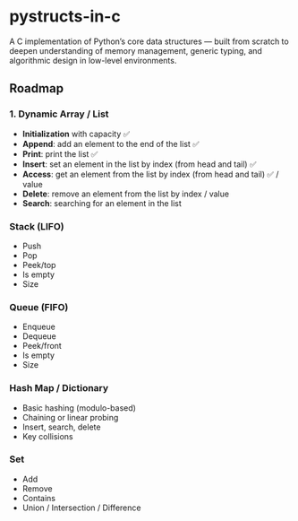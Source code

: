 # pystructs-in-c

A C implementation of Python’s core data structures — built from scratch to deepen understanding of memory management, generic typing, and algorithmic design in low-level environments.

## Roadmap

### 1. Dynamic Array / List

- **Initialization** with capacity ✅
- **Append**: add an element to the end of the list ✅
- **Print**: print the list ✅
- **Insert**: set an element in the list by index (from head and tail) ✅
- **Access**: get an element from the list by index (from head and tail) ✅ / value
- **Delete**: remove an element from the list by index / value
- **Search**: searching for an element in the list

### Stack (LIFO)

- Push
- Pop
- Peek/top
- Is empty
- Size

### Queue (FIFO)

- Enqueue
- Dequeue
- Peek/front
- Is empty
- Size

### Hash Map / Dictionary
- Basic hashing (modulo-based)
- Chaining or linear probing
- Insert, search, delete
- Key collisions

### Set

- Add
- Remove
- Contains
- Union / Intersection / Difference